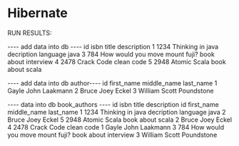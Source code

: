 # Hibernate 

RUN RESULTS:

---- add data into db ----
id  isbn    title   description
1  1234  Thinking in java    decription language java
3  784  How would you move mount fuji?    book about interview
4  2478  Crack Code    clean code
5  2948  Atomic Scala    book about scala

---- add data into db author----
id  first_name    middle_name   last_name
1 Gayle  John    Laakmann
2 Bruce  Joey    Eckel
3 William  Scott    Poundstone

---- data into db book_authors ----
id  isbn    title   description id  first_name    middle_name   last_name
1  1234  Thinking in java    decription language java    2 Bruce  Joey    Eckel
5  2948  Atomic Scala    book about scala    2 Bruce  Joey    Eckel
4  2478  Crack Code    clean code    1 Gayle  John    Laakmann
3  784  How would you move mount fuji?    book about interview    3 William  Scott    Poundstone

